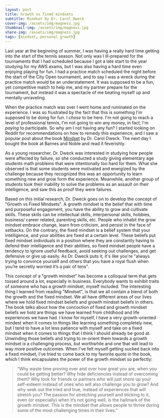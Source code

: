 ```yaml
---
layout: post
title: Growth vs fixed mindsets
subtitle: Mindset by Dr. Carol Dweck 
cover-img: /assets/img/magness.jpg
thumbnail-img: /assets/img/magness.jpg
share-img: /assets/img/magness.jpg
tags: [mindset, personal_growth]
---
```


Last year at the beginning of summer, I was having a really hard time getting into the start of the tennis season. Not only was I ill-prepared for the tournaments that I had scheduled because I got a late start to the year studying for my AWS exams, but I was also having a hard time even enjoying playing for fun. I had a practice match scheduled the night before the start of the City Open tournament, and to say I was a wreck during the practice match would be an understatement. It was supposed to be a fun, yet competitive match to help me, and my partner prepare for the tournament, but instead it was a spectacle of me beating myself up and mentally unraveling.

When the practice match was over I went home and ruminated on the experience. I was so frustrated by the fact that this is something I'm supposed to be doing for fun. I *chose* to be here. I'm not going to reach a level of professional tennis, I'm not going to win any money, in fact, I'm *paying* to participate. So why am I not having any fun? I started looking on Reddit for recommendations on how to remedy this experience, and I saw a popular post about the book [Mindset](https://www.amazon.com/Mindset-Psychology-Carol-S-Dweck/dp/0345472322) by Dr. Carol Dweck. The next day I bought the book at Barnes and Noble and read it feverishly. 

As a young researcher, Dr. Dweck was interested in studying how people were affected by failure, so she conducted a study giving elementary age students math problems that were intentionally too hard for them. What she observed is that some students were motivated and energized by the challenge because they recognized this was an opportunity to learn something new and grow form the experience. Meanwhile, another group of students took their inability to solve the problems as an assault on their intelligence, and saw this as proof they were failures.

Based on this initial research, Dr. Dweck goes on to develop the concept of "Growth vs Fixed Mindsets". A growth mindset is the belief that with time and purposeful engagement, you have the ability to grow and cultivate skills. These skills can be intellectual skills, interpersonal skills, hobbies, business/ career related, parenting skills, etc. People who inhabit the grow mindset embrace change, learn from criticism, and persist in the face of setbacks. On the contrary, the fixed mindset is a belief system that your intelligence, and your abilities are fixed at a certain level. These beliefs put fixed mindset individuals in a position where they are constantly having to defend their intelligence and their abilities, so fixed mindset people have a tendency to ignore useful feedback, avoid seeking out challenges, and get defensive or give up easily. As Dr. Dweck puts it, it's like you're "always trying to convince yourself and others that you have a royal flush when you’re secretly worried it’s a pair of tens".

This concept of a "growth mindset" has become a colloquial term that gets tossed around a lot, especially in business. Everybody wants to exhibit traits of someone who has a growth mindset, myself included. The interesting thing I learned from reading "Mindset", is that we all contain a blend of both the growth and the fixed mindset. We all have different areas of our lives where we hold fixed mindset beliefs and growth mindset beliefs in others. The book talks about how the concoction of fixed and growth mindset beliefs we hold are things we have learned from childhood and life experiences we have had. I know for myself, I have a very growth-oriented mindest when it comes to things like learning something completely new, but I tend to have a lot less patience with myself and take on a fixed mindset when it comes to things that I think I should already be good at. Unwinding those beliefs and trying to re-orient them towards a growth mindset is a challenging process, but worthwhile and one that will lead to way more positive outcomes. When I've felt myself getting sucked back into a fixed mindset, I've tried to come back to my favorite quote in the book, which I think encapsulates the power of the growth mindset so perfectly:
>“Why waste time proving over and over how great you are, when you could be getting better? Why hide deficiencies instead of overcoming them? Why look for friends or partners who will just shore up your self-esteem instead of ones who will also challenge you to grow? And why seek out the tried and true, instead of experiences that will stretch you? The passion for stretching yourself and sticking to it, even (or especially) when it’s not going well, is the hallmark of the growth mindset. This is the mindset that allows people to thrive during some of the most challenging times in their lives.” 
